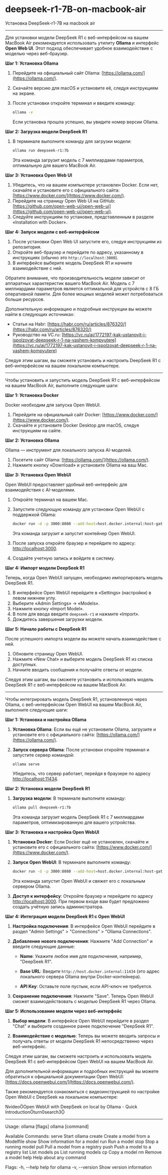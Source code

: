 # deepseek-r1-7B-on-macbook-air
Установка DeepSeek-r1-7B на macbook air

---

Для установки модели DeepSeek R1 с веб-интерфейсом на вашем MacBook Air рекомендуется использовать утилиту **Ollama** и интерфейс **Open Web UI**. Этот подход обеспечивает удобное взаимодействие с моделью через веб-браузер.

**Шаг 1: Установка Ollama**

1. Перейдите на официальный сайт Ollama: [https://ollama.com/](https://ollama.com/).
2. Скачайте версию для macOS и установите её, следуя инструкциям на экране.
3. После установки откройте терминал и введите команду:

   ```bash
   ollama -v
   ```

   Если установка прошла успешно, вы увидите номер версии Ollama.

**Шаг 2: Загрузка модели DeepSeek R1**

1. В терминале выполните команду для загрузки модели:

   ```bash
   ollama run deepseek-r1:7b
   ```

   Эта команда загрузит модель с 7 миллиардами параметров, оптимальную для вашего MacBook Air.

**Шаг 3: Установка Open Web UI**

1. Убедитесь, что на вашем компьютере установлен Docker. Если нет, скачайте и установите его с официального сайта: [https://www.docker.com/](https://www.docker.com/).
2. Перейдите на страницу Open Web UI на GitHub: [https://github.com/open-web-ui/open-web-ui](https://github.com/open-web-ui/open-web-ui).
3. Следуйте инструкциям по установке, представленным в разделе «Installation with Docker».

**Шаг 4: Запуск модели с веб-интерфейсом**

1. После установки Open Web UI запустите его, следуя инструкциям из репозитория.
2. Откройте веб-браузер и перейдите по адресу, указанному в инструкциях (обычно это `http://localhost:3000`).
3. В интерфейсе выберите модель DeepSeek R1 и начните взаимодействие с ней.

Обратите внимание, что производительность модели зависит от аппаратных характеристик вашего MacBook Air. Модель с 7 миллиардами параметров является оптимальной для устройств с 8 ГБ оперативной памяти. Для более мощных моделей может потребоваться больше ресурсов.

Дополнительную информацию и подробные инструкции вы можете найти в следующих источниках:

- Статья на Habr: [https://habr.com/ru/articles/876320/](https://habr.com/ru/articles/876320/)
- Руководство на VC.ru: [https://vc.ru/ai/1772197-kak-ustanovit-i-ispolzovat-deepseek-r-1-na-vashem-kompyutere](https://vc.ru/ai/1772197-kak-ustanovit-i-ispolzovat-deepseek-r-1-na-vashem-kompyutere)

Следуя этим шагам, вы сможете установить и настроить DeepSeek R1 с веб-интерфейсом на вашем локальном компьютере. 

---

Чтобы установить и запустить модель DeepSeek R1 с веб-интерфейсом на вашем MacBook Air, выполните следующие шаги:

**Шаг 1: Установка Docker**

Docker необходим для запуска Open WebUI.

1. Перейдите на официальный сайт Docker: [https://www.docker.com/](https://www.docker.com/).
2. Скачайте и установите Docker Desktop для macOS, следуя инструкциям на сайте.

**Шаг 2: Установка Ollama**

Ollama — инструмент для локального запуска AI-моделей.

1. Посетите сайт Ollama: [https://ollama.com/](https://ollama.com/).
2. Нажмите кнопку «Download» и установите Ollama на ваш Mac.

**Шаг 3: Установка Open WebUI**

Open WebUI предоставляет удобный веб-интерфейс для взаимодействия с AI-моделями.

1. Откройте терминал на вашем Mac.
2. Запустите следующую команду для установки Open WebUI с поддержкой Ollama:

   ```bash
   docker run -d -p 3000:8080 --add-host=host.docker.internal:host-gateway -v ollama:/root/.ollama -v open-webui:/app/backend/data --name open-webui --restart always ghcr.io/open-webui/open-webui:ollama
   ```

   Эта команда загрузит и запустит контейнер Open WebUI.

3. После запуска откройте браузер и перейдите по адресу: [http://localhost:3000](http://localhost:3000).
4. Создайте учетную запись и войдите в систему.

**Шаг 4: Импорт модели DeepSeek R1**

Теперь, когда Open WebUI запущен, необходимо импортировать модель DeepSeek R1.

1. В интерфейсе Open WebUI перейдите в «Settings» (настройки) в левом нижнем углу.
2. Выберите «Admin Settings» → «Models».
3. Нажмите кнопку «Import Model».
4. В поле для ввода введите `deepseek-r1` и нажмите «Import».
5. Дождитесь завершения загрузки модели.

**Шаг 5: Начало работы с DeepSeek R1**

После успешного импорта модели вы можете начать взаимодействие с ней.

1. Обновите страницу Open WebUI.
2. Нажмите «New Chat» и выберите модель DeepSeek R1 из списка доступных.
3. Начните вводить сообщения и получайте ответы от модели.

Следуя этим шагам, вы сможете установить и использовать модель DeepSeek R1 с веб-интерфейсом на вашем MacBook Air. 

---

Чтобы интегрировать модель DeepSeek R1, установленную через Ollama, с веб-интерфейсом Open WebUI на вашем MacBook Air, выполните следующие шаги:

**Шаг 1: Установка и настройка Ollama**

1. **Установка Ollama**: Если вы ещё не установили Ollama, загрузите и установите его с официального сайта: [https://ollama.com/](https://ollama.com/).

2. **Запуск сервера Ollama**: После установки откройте терминал и запустите сервер командой:

   ```bash
   ollama serve
   ```

   Убедитесь, что сервер работает, перейдя в браузере по адресу [http://localhost:11434](http://localhost:11434).

**Шаг 2: Установка модели DeepSeek R1**

1. **Загрузка модели**: В терминале выполните команду:

   ```bash
   ollama pull deepseek-r1:7b
   ```

   Эта команда загрузит модель DeepSeek R1 с 7 миллиардами параметров, оптимизированную для вашего устройства.

**Шаг 3: Установка и настройка Open WebUI**

1. **Установка Docker**: Если Docker ещё не установлен, скачайте и установите его с официального сайта: [https://www.docker.com/](https://www.docker.com/).

2. **Запуск Open WebUI**: В терминале выполните команду:

   ```bash
   docker run -d -p 3000:8080 --add-host=host.docker.internal:host-gateway -v open-webui:/app/backend/data --name open-webui --restart always ghcr.io/open-webui/open-webui:main
   ```

   Эта команда запустит Open WebUI и свяжет его с локальным сервером Ollama.

3. **Доступ к интерфейсу**: Откройте браузер и перейдите по адресу [http://localhost:3000](http://localhost:3000). При первом входе вам будет предложено создать учётную запись администратора.

**Шаг 4: Интеграция модели DeepSeek R1 с Open WebUI**

1. **Настройка подключения**: В интерфейсе Open WebUI перейдите в раздел "Admin Settings" > "Connections" > "Ollama Connections".

2. **Добавление нового подключения**: Нажмите "Add Connection" и введите следующие данные:

   - **Name**: Укажите любое имя для подключения, например, "DeepSeek R1".

   - **Base URL**: Введите `http://host.docker.internal:11434` (это адрес локального сервера Ollama внутри Docker-контейнера).

   - **API Key**: Оставьте поле пустым, если API-ключ не требуется.

3. **Сохранение подключения**: Нажмите "Save". Теперь Open WebUI сможет взаимодействовать с моделью DeepSeek R1 через Ollama.

**Шаг 5: Использование модели через веб-интерфейс**

1. **Выбор модели**: В интерфейсе Open WebUI перейдите в раздел "Chat" и выберите созданное ранее подключение "DeepSeek R1".

2. **Взаимодействие с моделью**: Теперь вы можете вводить запросы и получать ответы от модели DeepSeek R1 непосредственно через веб-интерфейс.

Следуя этим шагам, вы сможете настроить и использовать модель DeepSeek R1 с веб-интерфейсом Open WebUI на вашем MacBook Air.

Для дополнительной информации и подробных инструкций вы можете обратиться к официальной документации Open WebUI: [https://docs.openwebui.com/](https://docs.openwebui.com/).

Также рекомендуется ознакомиться с видеоинструкцией по настройке Open WebUI с DeepSeek на локальном компьютере:

videoOpen WebUI with DeepSeek on local by Ollama - Quick Introductionturn0search3 

---

Usage:
  ollama [flags]
  ollama [command]

Available Commands:
  serve       Start ollama
  create      Create a model from a Modelfile
  show        Show information for a model
  run         Run a model
  stop        Stop a running model
  pull        Pull a model from a registry
  push        Push a model to a registry
  list        List models
  ps          List running models
  cp          Copy a model
  rm          Remove a model
  help        Help about any command

Flags:
  -h, --help      help for ollama
  -v, --version   Show version information
